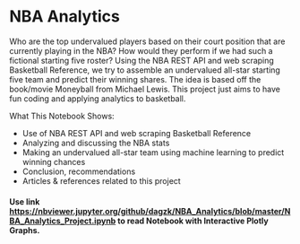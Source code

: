 # NBA Analytics

Who are the top undervalued players based on their court position that are currently playing in the NBA? How would they perform if we had such a fictional starting five roster? Using the NBA REST API and web scraping Basketball Reference, we try to assemble an undervalued all-star starting five team and predict their winning shares. The idea is based off the book/movie Moneyball from Michael Lewis. This project just aims to have fun coding and applying analytics to basketball.

What This Notebook Shows:

- Use of NBA REST API and web scraping Basketball Reference
- Analyzing and discussing the NBA stats
- Making an undervalued all-star team using machine learning to predict winning chances
- Conclusion, recommendations
- Articles & references related to this project

#### Use link https://nbviewer.jupyter.org/github/dagzk/NBA_Analytics/blob/master/NBA_Analytics_Project.ipynb to read Notebook with Interactive Plotly Graphs.
